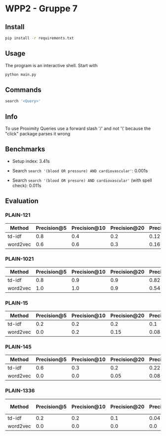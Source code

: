 # WPP2 - Gruppe 7

## Install

```sh
pip install -r requirements.txt
```

## Usage

The program is an interactive shell. Start with

```sh
python main.py
```

## Commands

```sh
search '<Query>'
```

## Info

To use Proximity Queries use a forward slash '/' and not '\\' because the "click" package parses it wrong

## Benchmarks

- Setup index: 3.41s

- Search `search '(blood OR pressure) AND cardiovascular'`: 0.001s

- Search `search '(blood OR presure) AND cardiovascular'` (with spell check): 0.011s

## Evaluation

### PLAIN-121

| Method   | Precision@5 | Precision@10 | Precision@20 | Precision@50 | Recall@5            | Recall@10           | Recall@20           | Recall@50           | F1@5   | F1@10  | F1@20  | F1@50  | R-Precision         | MAP |
| -------- | ----------- | ------------ | ------------ | ------------ | ------------------- | ------------------- | ------------------- | ------------------- | ------ | ------ | ------ | ------ | ------------------- | --- |
| td-idf   | 0.8         | 0.4          | 0.2          | 0.12         | 0.05714285714285714 | 0.05714285714285714 | 0.05714285714285714 | 0.08571428571428572 | 0.1066 | 0.0999 | 0.0888 | 0.0999 | 0.08571428571428572 |     |
| word2vec | 0.6         | 0.6          | 0.3          | 0.16         | 0.04285714285714286 | 0.08571428571428572 | 0.08571428571428572 | 0.11428571428571428 | 0.08   | 0.15   | 0.1333 | 0.1333 | 0.11428571428571428 |     |

### PLAIN-1021

| Method   | Precision@5 | Precision@10 | Precision@20 | Precision@50 | Recall@5             | Recall@10            | Recall@20            | Recall@50           | F1@5                 | F1@10  | F1@20               | F1@50               | R-Precision         | MAP |
| -------- | ----------- | ------------ | ------------ | ------------ | -------------------- | -------------------- | -------------------- | ------------------- | -------------------- | ------ | ------------------- | ------------------- | ------------------- | --- |
| td-idf   | 0.8         | 0.9          | 0.9          | 0.82         | 0.006779661016949152 | 0.015254237288135594 | 0.030508474576271188 | 0.06949152542372881 | 0.013445378151260505 | 0.0300 | 0.05901639344262295 | 0.128125            | 0.30338983050847457 |     |
| word2vec | 1.0         | 1.0          | 0.9          | 0.54         | 0.00847457627118644  | 0.01694915254237288  | 0.030508474576271188 | 0.04576271186440678 | 0.01680672268907563  | 0.0333 | 0.05901639344262295 | 0.08437499999999999 | 0.2559322033898305  |     |

### PLAIN-15

| Method   | Precision@5 | Precision@10 | Precision@20 | Precision@50 | Recall@5            | Recall@10           | Recall@20           | Recall@50           | F1@5   | F1@10              | F1@20               | F1@50               | R-Precision         | MAP |
| -------- | ----------- | ------------ | ------------ | ------------ | ------------------- | ------------------- | ------------------- | ------------------- | ------ | ------------------ | ------------------- | ------------------- | ------------------- | --- |
| td-idf   | 0.2         | 0.2          | 0.2          | 0.1          | 0.02564102564102564 | 0.05128205128205128 | 0.10256410256410256 | 0.1282051282051282  | 0.0454 | 0.0816326530612245 | 0.13559322033898302 | 0.11235955056179775 | 0.1282051282051282  |     |
| word2vec | 0.0         | 0.2          | 0.15         | 0.08         | 0.0                 | 0.05128205128205128 | 0.07692307692307693 | 0.10256410256410256 | 0.0    | 0.0816326530612245 | 0.1016949152542373  | 0.08988764044943821 | 0.10256410256410256 |     |

### PLAIN-145

| Method   | Precision@5 | Precision@10 | Precision@20 | Precision@50 | Recall@5            | Recall@10           | Recall@20           | Recall@50           | F1@5 | F1@10  | F1@20  | F1@50               | R-Precision         | MAP |
| -------- | ----------- | ------------ | ------------ | ------------ | ------------------- | ------------------- | ------------------- | ------------------- | ---- | ------ | ------ | ------------------- | ------------------- | --- |
| td-idf   | 0.6         | 0.3          | 0.2          | 0.22         | 0.08571428571428572 | 0.08571428571428572 | 0.11428571428571428 | 0.3142857142857143  | 0.15 | 0.1333 | 0.1454 | 0.25882352941176473 | 0.22857142857142856 |     |
| word2vec | 0.0         | 0.0          | 0.05         | 0.08         | 0.0                 | 0.0                 | 0.02857142857142857 | 0.11428571428571428 | 0.0  | 0.0    | 0.0363 | 0.09411764705882354 | 0.08571428571428572 |     |

### PLAIN-1336

| Method   | Precision@5 | Precision@10 | Precision@20 | Precision@50 | Recall@5 | Recall@10 | Recall@20 | Recall@50 | F1@5                | F1@10               | F1@20               | F1@50               | R-Precision | MAP |
| -------- | ----------- | ------------ | ------------ | ------------ | -------- | --------- | --------- | --------- | ------------------- | ------------------- | ------------------- | ------------------- | ----------- | --- |
| td-idf   | 0.2         | 0.2          | 0.1          | 0.04         | 0.125    | 0.25      | 0.25      | 0.25      | 0.15384615384615385 | 0.22222222222222224 | 0.14285714285714288 | 0.06896551724137932 | 0.125       |     |
| word2vec | 0.0         | 0.0          | 0.0          | 0.0          | 0.0      | 0.0       | 0.0       | 0.0       | 0.0                 | 0.0                 | 0.0                 | 0.0                 | 0.0         |     |
